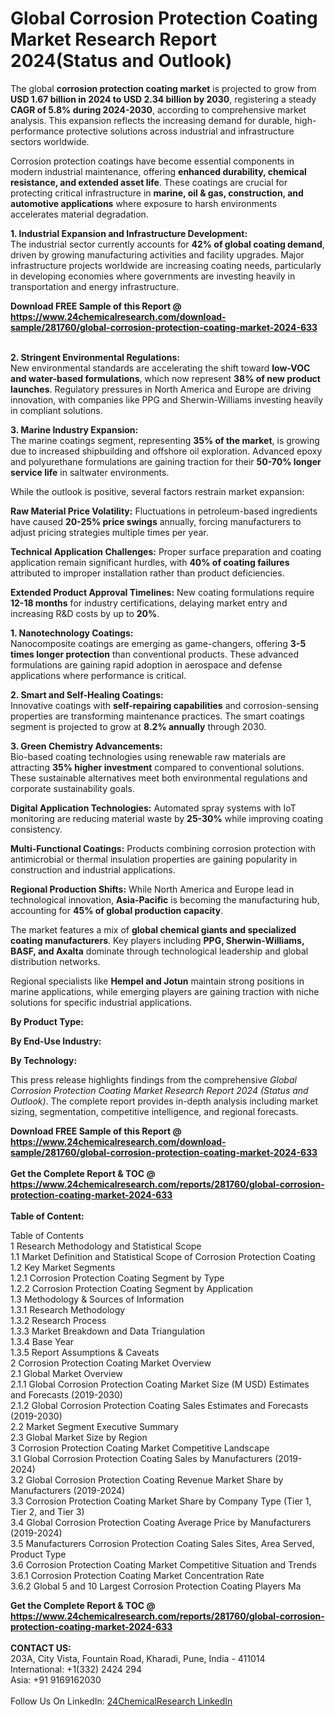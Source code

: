 <h1>Global Corrosion Protection Coating Market Research Report 2024(Status and Outlook)</h1><p>The global <strong>corrosion protection coating market</strong> is projected to grow from <strong>USD 1.67 billion in 2024 to USD 2.34 billion by 2030</strong>, registering a steady <strong>CAGR of 5.8% during 2024-2030</strong>, according to comprehensive market analysis. This expansion reflects the increasing demand for durable, high-performance protective solutions across industrial and infrastructure sectors worldwide.</p><p>Corrosion protection coatings have become essential components in modern industrial maintenance, offering <strong>enhanced durability, chemical resistance, and extended asset life</strong>. These coatings are crucial for protecting critical infrastructure in <strong>marine, oil &amp; gas, construction, and automotive applications</strong> where exposure to harsh environments accelerates material degradation.</p><p><strong>1. Industrial Expansion and Infrastructure Development:</strong><br>
The industrial sector currently accounts for <strong>42% of global coating demand</strong>, driven by growing manufacturing activities and facility upgrades. Major infrastructure projects worldwide are increasing coating needs, particularly in developing economies where governments are investing heavily in transportation and energy infrastructure.</p><div><b>Download FREE Sample of this Report @ 
            <a href="https://www.24chemicalresearch.com/download-sample/281760/global-corrosion-protection-coating-market-2024-633">
            https://www.24chemicalresearch.com/download-sample/281760/global-corrosion-protection-coating-market-2024-633</a></b></div><br><p><strong>2. Stringent Environmental Regulations:</strong><br>
New environmental standards are accelerating the shift toward <strong>low-VOC and water-based formulations</strong>, which now represent <strong>38% of new product launches</strong>. Regulatory pressures in North America and Europe are driving innovation, with companies like PPG and Sherwin-Williams investing heavily in compliant solutions.</p><p><strong>3. Marine Industry Expansion:</strong><br>
The marine coatings segment, representing <strong>35% of the market</strong>, is growing due to increased shipbuilding and offshore oil exploration. Advanced epoxy and polyurethane formulations are gaining traction for their <strong>50-70% longer service life</strong> in saltwater environments.</p><p>While the outlook is positive, several factors restrain market expansion:</p><p><strong>Raw Material Price Volatility:</strong> Fluctuations in petroleum-based ingredients have caused <strong>20-25% price swings</strong> annually, forcing manufacturers to adjust pricing strategies multiple times per year.</p><p><strong>Technical Application Challenges:</strong> Proper surface preparation and coating application remain significant hurdles, with <strong>40% of coating failures</strong> attributed to improper installation rather than product deficiencies.</p><p><strong>Extended Product Approval Timelines:</strong> New coating formulations require <strong>12-18 months</strong> for industry certifications, delaying market entry and increasing R&amp;D costs by up to <strong>20%</strong>.</p><p><strong>1. Nanotechnology Coatings:</strong><br>
Nanocomposite coatings are emerging as game-changers, offering <strong>3-5 times longer protection</strong> than conventional products. These advanced formulations are gaining rapid adoption in aerospace and defense applications where performance is critical.</p><p><strong>2. Smart and Self-Healing Coatings:</strong><br>
Innovative coatings with <strong>self-repairing capabilities</strong> and corrosion-sensing properties are transforming maintenance practices. The smart coatings segment is projected to grow at <strong>8.2% annually</strong> through 2030.</p><p><strong>3. Green Chemistry Advancements:</strong><br>
Bio-based coating technologies using renewable raw materials are attracting <strong>35% higher investment</strong> compared to conventional solutions. These sustainable alternatives meet both environmental regulations and corporate sustainability goals.</p><p><strong>Digital Application Technologies:</strong> Automated spray systems with IoT monitoring are reducing material waste by <strong>25-30%</strong> while improving coating consistency.</p><p><strong>Multi-Functional Coatings:</strong> Products combining corrosion protection with antimicrobial or thermal insulation properties are gaining popularity in construction and industrial applications.</p><p><strong>Regional Production Shifts:</strong> While North America and Europe lead in technological innovation, <strong>Asia-Pacific</strong> is becoming the manufacturing hub, accounting for <strong>45% of global production capacity</strong>.</p><p>The market features a mix of <strong>global chemical giants and specialized coating manufacturers</strong>. Key players including <strong>PPG, Sherwin-Williams, BASF, and Axalta</strong> dominate through technological leadership and global distribution networks.</p><p>Regional specialists like <strong>Hempel and Jotun</strong> maintain strong positions in marine applications, while emerging players are gaining traction with niche solutions for specific industrial applications.</p><p><strong>By Product Type:</strong></p><p><strong>By End-Use Industry:</strong></p><p><strong>By Technology:</strong></p><p>This press release highlights findings from the comprehensive <em>Global Corrosion Protection Coating Market Research Report 2024 (Status and Outlook)</em>. The complete report provides in-depth analysis including market sizing, segmentation, competitive intelligence, and regional forecasts.</p><div><b>Download FREE Sample of this Report @ 
            <a href="https://www.24chemicalresearch.com/download-sample/281760/global-corrosion-protection-coating-market-2024-633">
            https://www.24chemicalresearch.com/download-sample/281760/global-corrosion-protection-coating-market-2024-633</a></b></div><br><div><b>Get the Complete Report & TOC @ 
            <a href="https://www.24chemicalresearch.com/reports/281760/global-corrosion-protection-coating-market-2024-633">
            https://www.24chemicalresearch.com/reports/281760/global-corrosion-protection-coating-market-2024-633</a></b></div><br>
            <b>Table of Content:</b><p>Table of Contents<br />
 1 Research Methodology and Statistical Scope<br />
 1.1 Market Definition and Statistical Scope of Corrosion Protection Coating<br />
 1.2 Key Market Segments<br />
 1.2.1 Corrosion Protection Coating Segment by Type<br />
 1.2.2 Corrosion Protection Coating Segment by Application<br />
 1.3 Methodology & Sources of Information<br />
 1.3.1 Research Methodology<br />
 1.3.2 Research Process<br />
 1.3.3 Market Breakdown and Data Triangulation<br />
 1.3.4 Base Year<br />
 1.3.5 Report Assumptions & Caveats<br />
 2 Corrosion Protection Coating Market Overview<br />
 2.1 Global Market Overview<br />
 2.1.1 Global Corrosion Protection Coating Market Size (M USD) Estimates and Forecasts (2019-2030)<br />
 2.1.2 Global Corrosion Protection Coating Sales Estimates and Forecasts (2019-2030)<br />
 2.2 Market Segment Executive Summary<br />
 2.3 Global Market Size by Region<br />
 3 Corrosion Protection Coating Market Competitive Landscape<br />
 3.1 Global Corrosion Protection Coating Sales by Manufacturers (2019-2024)<br />
 3.2 Global Corrosion Protection Coating Revenue Market Share by Manufacturers (2019-2024)<br />
 3.3 Corrosion Protection Coating Market Share by Company Type (Tier 1, Tier 2, and Tier 3)<br />
 3.4 Global Corrosion Protection Coating Average Price by Manufacturers (2019-2024)<br />
 3.5 Manufacturers Corrosion Protection Coating Sales Sites, Area Served, Product Type<br />
 3.6 Corrosion Protection Coating Market Competitive Situation and Trends<br />
 3.6.1 Corrosion Protection Coating Market Concentration Rate<br />
 3.6.2 Global 5 and 10 Largest Corrosion Protection Coating Players Ma</p><div><b>Get the Complete Report & TOC @ 
            <a href="https://www.24chemicalresearch.com/reports/281760/global-corrosion-protection-coating-market-2024-633">
            https://www.24chemicalresearch.com/reports/281760/global-corrosion-protection-coating-market-2024-633</a></b></div><br><b>CONTACT US:</b><br>
            203A, City Vista, Fountain Road, Kharadi, Pune, India - 411014<br>
            International: +1(332) 2424 294<br>
            Asia: +91 9169162030 <br><br>
            Follow Us On LinkedIn: <a href="https://www.linkedin.com/company/24chemicalresearch/">24ChemicalResearch LinkedIn</a>